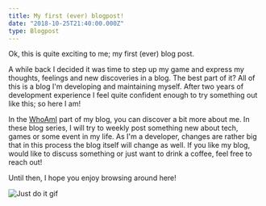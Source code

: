 ```yaml
---
title: My first (ever) blogpost!
date: "2018-10-25T21:40:00.000Z"
type: Blogpost
---
```


Ok, this is quite exciting to me; my first (ever) blog post. 

A while back I decided it was time to step up my game and express my thoughts, feelings and new discoveries in a blog. The best part of it? All of this is a blog I'm developing and maintaining myself. After two years of development experience I feel quite confident enough to try something out like this; so here I am!

In the [WhoAmI](/whoami/) part of my blog, you can discover a bit more about me. In these blog series, I will try to weekly post something new about tech, games or some event in my life. As I'm a developer, changes are rather big that in this process the blog itself will change as well. If you like my blog, would like to discuss something or just want to drink a coffee, feel free to reach out!

Until then, I hope you enjoy browsing around here!

![Just do it gif](https://media.giphy.com/media/l3V0uEmPgKpjZH6ve/giphy.gif)